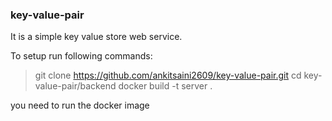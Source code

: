 ### key-value-pair

It is a simple key value store web service.

To setup run following commands:
> git clone https://github.com/ankitsaini2609/key-value-pair.git
> cd key-value-pair/backend
> docker build -t server .

you need to run the docker image
